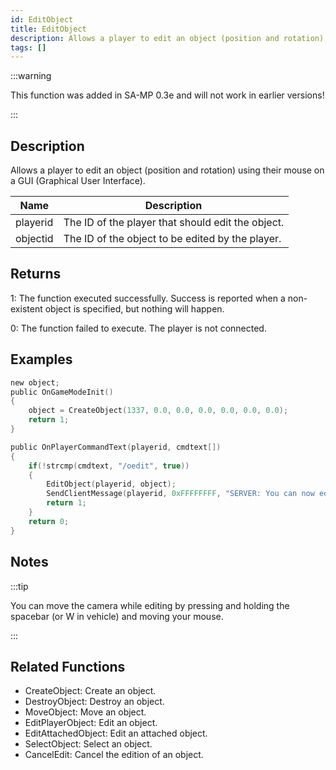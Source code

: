 ```yaml
---
id: EditObject
title: EditObject
description: Allows a player to edit an object (position and rotation) using their mouse on a GUI (Graphical User Interface).
tags: []
---
```


<TagLinks />

:::warning

This function was added in SA-MP 0.3e and will not work in earlier versions!

:::

## Description

Allows a player to edit an object (position and rotation) using their mouse on a GUI (Graphical User Interface).

| Name     | Description                                       |
| -------- | ------------------------------------------------- |
| playerid | The ID of the player that should edit the object. |
| objectid | The ID of the object to be edited by the player.  |

## Returns

1: The function executed successfully. Success is reported when a non-existent object is specified, but nothing will happen.

0: The function failed to execute. The player is not connected.

## Examples

```c
new object;
public OnGameModeInit()
{
    object = CreateObject(1337, 0.0, 0.0, 0.0, 0.0, 0.0, 0.0);
    return 1;
}

public OnPlayerCommandText(playerid, cmdtext[])
{
    if(!strcmp(cmdtext, "/oedit", true))
    {
        EditObject(playerid, object);
        SendClientMessage(playerid, 0xFFFFFFFF, "SERVER: You can now edit the object!");
        return 1;
    }
    return 0;
}
```

## Notes

:::tip

You can move the camera while editing by pressing and holding the spacebar (or W in vehicle) and moving your mouse.

:::

## Related Functions

- CreateObject: Create an object.
- DestroyObject: Destroy an object.
- MoveObject: Move an object.
- EditPlayerObject: Edit an object.
- EditAttachedObject: Edit an attached object.
- SelectObject: Select an object.
- CancelEdit: Cancel the edition of an object.
